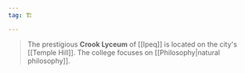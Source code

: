 ```yaml
---
tag: 🏗️

---
```

> The prestigious **Crook Lyceum** of [[Ipeq]] is located on the city's [[Temple Hill]]. The college focuses on [[Philosophy|natural philosophy]].








